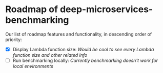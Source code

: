 Roadmap of deep-microservices-benchmarking
==========================================

Our list of roadmap features and functionality, in descending order of priority:

- [x] Display Lambda function size: *Would be cool to see every Lambda function size and other related info*
- [ ] Run benchmarking locally: *Currently benchmarking doesn't work for local environments*

